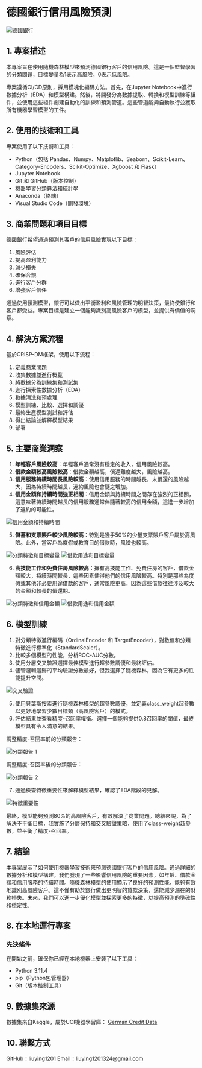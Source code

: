 # 德國銀行信用風險預測

![德國銀行](images/german_bank.jpg)

## 1. 專案描述
本專案旨在使用隨機森林模型來預測德國銀行客戶的信用風險。這是一個監督學習的分類問題，目標變量為1表示高風險，0表示低風險。

專案遵循CI/CD原則，採用模塊化編碼方法。首先，在Jupyter Notebook中進行數據分析（EDA）和模型構建。然後，將開發分為數據提取、轉換和模型訓練等組件，並使用這些組件創建自動化的訓練和預測管道。這些管道能夠自動執行並獲取所有機器學習模型的工件。

## 2. 使用的技術和工具
專案使用了以下技術和工具：
- Python（包括 Pandas、Numpy、Matplotlib、Seaborn、Scikit-Learn、Category-Encoders、Scikit-Optimize、Xgboost 和 Flask）
- Jupyter Notebook
- Git 和 GitHub（版本控制）
- 機器學習分類算法和統計學
- Anaconda（終端）
- Visual Studio Code（開發環境）

## 3. 商業問題和項目目標
德國銀行希望通過預測其客戶的信用風險實現以下目標：
1. 風險評估
2. 提高盈利能力
3. 減少損失
4. 確保合規
5. 進行客戶分群
6. 增強客戶信任

通過使用預測模型，銀行可以做出平衡盈利和風險管理的明智決策，最終使銀行和客戶都受益。專案目標是建立一個能夠識別高風險客戶的模型，並提供有價值的洞察。

## 4. 解決方案流程
基於CRISP-DM框架，使用以下流程：
1. 定義商業問題
2. 收集數據並進行概覽
3. 將數據分為訓練集和測試集
4. 進行探索性數據分析（EDA）
5. 數據清洗和預處理
6. 模型訓練、比較、選擇和調優
7. 最終生產模型測試和評估
8. 得出結論並解釋模型結果
9. 部署

## 5. 主要商業洞察
1. **年輕客戶風險較高**：年輕客戶通常沒有穩定的收入，信用風險較高。
2. **借款金額較高風險較高**：借款金額越高，償還難度越大，風險越高。
3. **信用服務持續時間長風險較高**：使用信用服務的時間越長，未償還的風險越大，因為持續時間越長，違約風險也會隨之增加。
4. **信用金額和持續時間強正相關**：信用金額與持續時間之間存在強烈的正相關，這意味著持續時間越長的信用服務通常伴隨著較高的信用金額，這進一步增加了違約的可能性。

![信用金額和持續時間](images/credit_duration.png)

5. **儲蓄和支票賬戶較少風險較高**：特別是幾乎50%的少量支票賬戶客戶屬於高風險。此外，當客戶為度假或教育目的借款時，風險也較高。

![分類特徵和目標變量](images/categoricalvstarget.png)
![借款用途和目標變量](images/purposevstarget.png)

6. **高技能工作和免費住房風險較高**：擁有高技能工作、免費住房的客戶，借款金額較大，持續時間較長，這些因素使得他們的信用風險較高。特別是那些為度假或其他非必要用途借款的客戶，通常風險更高，因為這些借款往往涉及較大的金額和較長的償還期。

![分類特徵和信用金額](images/categoric_credit_amount.png)
![借款用途和信用金額](images/purpose_credit_amount.png)

## 6. 模型訓練
1. 對分類特徵進行編碼（OrdinalEncoder 和 TargetEncoder），對數值和分類特徵進行標準化（StandardScaler）。
2. 比較多個模型的性能，分析ROC-AUC分數。
3. 使用分層交叉驗證選擇最佳模型進行超參數調優和最終評估。
4. 儘管邏輯迴歸的平均驗證分數最好，但我選擇了隨機森林，因為它有更多的性能提升空間。

![交叉驗證](images/cross_val.png)

5. 使用貝葉斯搜索進行隨機森林模型的超參數調優，並定義class_weight超參數以更好地學習少數目標類（高風險客戶）的模式。
6. 評估結果並查看精度-召回率權衡。選擇一個能夠提供0.8召回率的閾值，最終模型具有令人滿意的結果。

調整精度-召回率前的分類報告：

![分類報告 1](images/class_report_2.jpeg)

調整精度-召回率後的分類報告：

![分類報告 2](images/class_report_1.jpeg)

7. 通過檢查特徵重要性來解釋模型結果，確認了EDA階段的見解。

![特徵重要性](images/feature_importances.png)

最終，模型能夠預測80%的高風險客戶，有效解決了商業問題。總結來說，為了解決不平衡目標，我實施了分層保持和交叉驗證策略，使用了class-weight超參數，並平衡了精度-召回率。

## 7. 結論
本專案展示了如何使用機器學習技術來預測德國銀行客戶的信用風險。通過詳細的數據分析和模型構建，我們發現了一些影響信用風險的重要因素，如年齡、借款金額和信用服務的持續時間。隨機森林模型的使用顯示了良好的預測性能，能夠有效地識別高風險客戶。這不僅有助於銀行做出更明智的貸款決策，還能減少潛在的財務損失。未來，我們可以進一步優化模型並探索更多的特徵，以提高預測的準確性和穩定性。

## 8. 在本地運行專案
### 先決條件
在開始之前，確保你已經在本地機器上安裝了以下工具：
- Python 3.11.4
- pip（Python包管理器）
- Git（版本控制工具）

## 9. 數據集來源
數據集來自Kaggle，屬於UCI機器學習庫：
[German Credit Data](https://www.kaggle.com/datasets/uciml/german-credit)

## 10. 聯繫方式
GitHub：[liuying1201](https://github.com/liuying1201)
Email：liuying1201324@gmail.com


